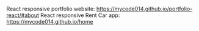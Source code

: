 React responsive portfolio website: https://mycode014.github.io/portfolio-react/#about
React responsive Rent Car app: https://mycode014.github.io/home
